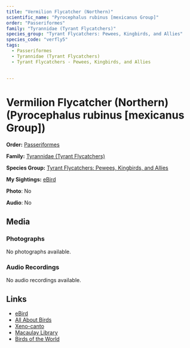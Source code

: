 ```yaml
---
title: "Vermilion Flycatcher (Northern)"
scientific_name: "Pyrocephalus rubinus [mexicanus Group]"
order: "Passeriformes"
family: "Tyrannidae (Tyrant Flycatchers)"
species_group: "Tyrant Flycatchers: Pewees, Kingbirds, and Allies"
species_code: "verfly5"
tags: 
  - Passeriformes
  - Tyrannidae (Tyrant Flycatchers)
  - Tyrant Flycatchers - Pewees, Kingbirds, and Allies
  
  
---
```


# Vermilion Flycatcher (Northern) (Pyrocephalus rubinus [mexicanus Group])

**Order:** [Passeriformes](/tags/passeriformes)

**Family:** [Tyrannidae (Tyrant Flycatchers)](/tags/tyrannidae-tyrant-flycatchers)

**Species Group:** [Tyrant Flycatchers: Pewees, Kingbirds, and Allies](/tags/tyrant-flycatchers-pewees-kingbirds-and-allies)

**My Sightings:** [eBird](https://ebird.org/lifelist?r=world&time=life&spp=verfly5)

**Photo**: No 

**Audio**: No

## Media
### Photographs
No photographs available.

### Audio Recordings
No audio recordings available.

## Links
* [eBird](https://ebird.org/species/verfly5) 
* [All About Birds](https://www.allaboutbirds.org/guide/verfly5) 
* [Xeno-canto](https://www.xeno-canto.org/species/pyrocephalus-rubinus-[mexicanus-group]) 
* [Macaulay Library](https://search.macaulaylibrary.org/catalog?taxonCode=verfly5&sort=rating_rank_desc)
* [Birds of the World](https://birdsoftheworld.org/bow/species/verfly5)
